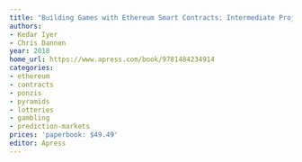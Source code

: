 ```yaml
---
title: "Building Games with Ethereum Smart Contracts: Intermediate Projects for Solidity Developers"
authors:
- Kedar Iyer
- Chris Dannen
year: 2018
home_url: https://www.apress.com/book/9781484234914
categories:
- ethereum
- contracts
- ponzis
- pyramids
- lotteries
- gambling
- prediction-markets
prices: 'paperbook: $49.49'
editor: Apress
---
```

